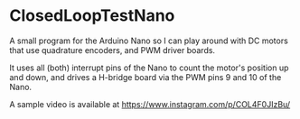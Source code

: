 # ClosedLoopTestNano

A small program for the Arduino Nano so I can play around with DC motors that use quadrature encoders, and PWM driver boards.

It uses all (both) interrupt pins of the Nano to count the motor's position up and down, and drives a H-bridge board via the PWM pins 9 and 10 of the Nano.

A sample video is available at https://www.instagram.com/p/COL4F0JIzBu/
